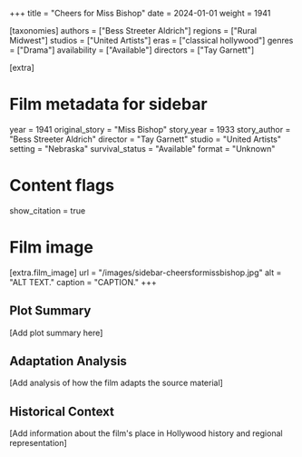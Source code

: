 +++
title = "Cheers for Miss Bishop"
date = 2024-01-01
weight = 1941

[taxonomies]
authors = ["Bess Streeter Aldrich"]
regions = ["Rural Midwest"]
studios = ["United Artists"]
eras = ["classical hollywood"]
genres = ["Drama"]
availability = ["Available"]
directors = ["Tay Garnett"]

[extra]
# Film metadata for sidebar
year = 1941
original_story = "Miss Bishop"
story_year = 1933
story_author = "Bess Streeter Aldrich"
director = "Tay Garnett"
studio = "United Artists"
setting = "Nebraska"
survival_status = "Available"
format = "Unknown"

# Content flags
show_citation = true

# Film image
[extra.film_image]
url = "/images/sidebar-cheersformissbishop.jpg"
alt = "ALT TEXT."
caption = "CAPTION."
+++

## Plot Summary

[Add plot summary here]

## Adaptation Analysis

[Add analysis of how the film adapts the source material]

## Historical Context

[Add information about the film's place in Hollywood history and regional representation]



